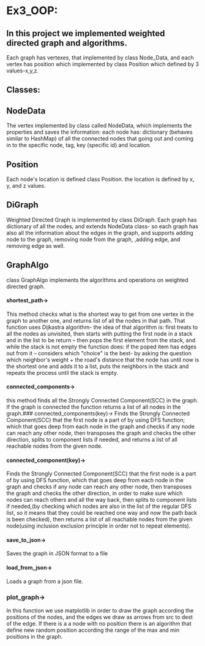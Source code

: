 # Ex3_OOP:
## In this project we implemented weighted directed graph and algorithms.
Each graph has vertexes, that implemented by class Node_Data, and each vertex has position which implemented by class Position which defined by 3 values-x,y,z.

## Classes:

## NodeData
The vertex implemented by class called NodeData, which implements the properties and saves the information: each node has:
dictionary (behaves similar to HashMap) of all the connected nodes that going out and coming in to the specific node,
tag, key (specific id) and location.

## Position
Each node's location is defined class Position.
the location is defined by x, y, and z values.

## DiGraph
Weighted Directed Graph is implemented by class DiGraph.
Each graph has dictionary of all the nodes, and extends NodeData class- so each graph has also all the information about the edges in the graph, and supports adding node to the graph, removing node from the graph, ,adding edge, and removing edge as well.

## GraphAlgo
class GraphAlgo implements the algorithms and operations on weighted directed graph.
#### shortest_path->
This method checks what is the shortest way to get from one vertex in the graph to another one, and returns list of all the nodes in that path. That function uses Dijkastra algorithm-
the idea of that algorithm is:
first treats to all the nodes as unvisited, then starts with putting the first node in a stack and in the list to be return –
then pops the first element from the stack, and while the stack is not empty the function does:
if the poped item has edges out from it – considers which "choice" is the best- by asking the question which neighbor's weight + the road's distance that the node has until now is the shortest one and adds it to a list, puts the neighbors in the stack and repeats the process until the stack is empty.
#### connected_components->
this method finds all the Strongly Connected Component(SCC) in the graph. If the graph is connected the function returns a list of all nodes in the graph.### connected_components(key)->
Finds the Strongly Connected Component(SCC) that the first node is a part of by using DFS function; which that goes deep from each node in the graph and checks if any node can reach any other node, then transposes the graph and checks the other direction, splits to component lists if needed, and returns a list of all reachable nodes from the given node.
#### connected_component(key)->
Finds the Strongly Connected Component(SCC) that the first node is a part of by using DFS function, which that goes deep from each node in the graph and checks if any node can reach any other node, then transposes the graph and checks the other direction, in order to make sure which nodes can reach others and all the way back, then splits to component lists if needed,(by checking which nodes are also in the list of the regular DFS list, so it means that they could be reached one way and now the path back is been checked),
then returns a list of all reachable nodes from the given node(using inclusion exclusion principle in order not to repeat elements).

#### save_to_json->
Saves the graph in JSON format to a file
#### load_from_json->
Loads a graph from a json file.

### plot_graph->
In this function we use matplotlib in order to draw the graph according the positions of the nodes, and the edges we draw as arrows from src to dest of the edge.
If there is a a node with no position there is an algorithm that define new random position according the range of the max and min positions in the graph.


